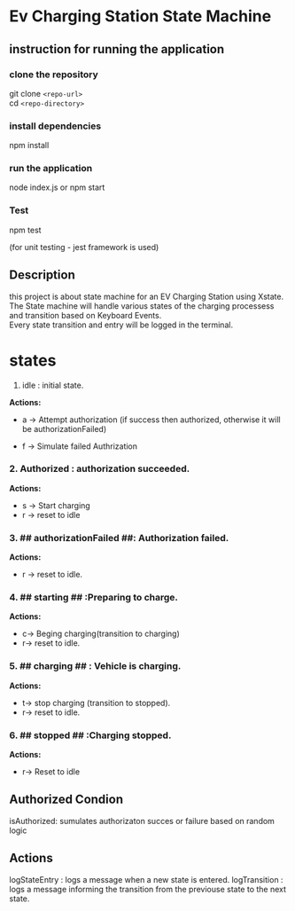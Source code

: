 # Ev Charging Station State Machine

## instruction for running the application 

### clone the repository

git clone ``<repo-url>`` \
cd ``<repo-directory>``

### install dependencies

npm install

### run the application 

node index.js
or 
npm start

### Test

npm test

(for unit testing - jest framework is used)

## Description

this project is about state machine for an EV Charging Station using Xstate.\
The State machine will handle various states of the charging processess and transition based on Keyboard Events.\
Every state transition and entry will be logged in the terminal.

# states

1. idle : initial state.

**Actions:** 

- a -> Attempt authorization (if success then authorized, otherwise it will be authorizationFailed)

- f -> Simulate failed Authrization

### 2. **Authorized** : authorization succeeded.

**Actions:**

- s -> Start charging 
- r -> reset to idle

### 3. ## authorizationFailed ##: Authorization failed.

**Actions:**

- r -> reset to idle.

### 4. ## starting ## :Preparing to charge.

**Actions:** 

- c-> Beging charging(transition to charging)
- r->  reset to idle.

### 5. ## charging ## : Vehicle is charging.

**Actions:** 
- t-> stop charging (transition to stopped).
- r-> reset to idle.

### 6. ## stopped ## :Charging stopped.

**Actions:**

- r-> Reset to idle

## Authorized Condion

isAuthorized: sumulates authorizaton succes or failure based on random logic

## Actions 

logStateEntry : logs a message when a new state is entered.
logTransition : logs a message informing the transition from the previouse state to the next state.


